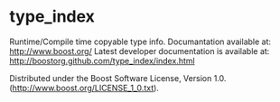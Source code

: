 type_index
==========

Runtime/Compile time copyable type info.
Documantation available at: http://www.boost.org/
Latest developer documentation is available at: http://boostorg.github.com/type_index/index.html

Distributed under the Boost Software License, Version 1.0. (http://www.boost.org/LICENSE_1_0.txt).

